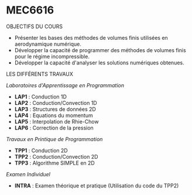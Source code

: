 # MEC6616

OBJECTIFS DU COURS
- Présenter les bases des méthodes de volumes finis utilisées en aerodynamique numérique.
- Développer la  capacité de programmer des méthodes de volumes finis pour le régime incompressible.
- Développer la capacité d'analyser les solutions numériques obtenues.

LES DIFFÉRENTS TRAVAUX

_Laboratoires d'Apprentissage en Programmation_
- **LAP1** : Conduction 1D
- **LAP2** : Conduction/Convection 1D
- **LAP3** : Structures de données 2D
- **LAP4** : Equations du momentum
- **LAP5** : Interpolation de Rhie-Chow
- **LAP6** : Correction de la pression

_Travaux en Printique de Programmation_
- **TPP1** : Conduction 2D
- **TPP2** : Conduction/Convection 2D
- **TPP3** : Algorithme SIMPLE en 2D

_Examen Individuel_
- **INTRA** : Examen théorique et pratique (Utilisation du code du TPP2)
